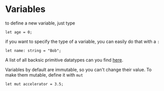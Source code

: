 # Variables

to define a new variable, just type

```back
let age = 0;
```

if you want to specify the type of a variable, you can easily do that with a `:`

```back
let name: string = "Bob";
```

A list of all backsic primitive datatypes can you find [here](/learn/primitive-datatypes).

Variables by default are immutable, so you can't change their value. To make them mutable, define it with `mut`

```back
let mut accelerator = 3.5;
```